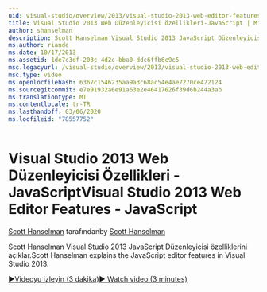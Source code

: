 ```yaml
---
uid: visual-studio/overview/2013/visual-studio-2013-web-editor-features-javascript
title: Visual Studio 2013 Web Düzenleyicisi özellikleri-JavaScript | Microsoft Docs
author: shanselman
description: Scott Hanselman Visual Studio 2013 JavaScript Düzenleyicisi özelliklerini açıklar.
ms.author: riande
ms.date: 10/17/2013
ms.assetid: 1de7c3df-203c-4d2c-bba0-ddc6ffb6c9c5
msc.legacyurl: /visual-studio/overview/2013/visual-studio-2013-web-editor-features-javascript
msc.type: video
ms.openlocfilehash: 6367c1546235aa9a3c68ac54e4ae7270ce422124
ms.sourcegitcommit: e7e91932a6e91a63e2e46417626f39d6b244a3ab
ms.translationtype: MT
ms.contentlocale: tr-TR
ms.lasthandoff: 03/06/2020
ms.locfileid: "78557752"
---
```

# <a name="visual-studio-2013-web-editor-features---javascript"></a><span data-ttu-id="256c8-103">Visual Studio 2013 Web Düzenleyicisi Özellikleri - JavaScript</span><span class="sxs-lookup"><span data-stu-id="256c8-103">Visual Studio 2013 Web Editor Features - JavaScript</span></span>

<span data-ttu-id="256c8-104">[Scott Hanselman](https://github.com/shanselman) tarafından</span><span class="sxs-lookup"><span data-stu-id="256c8-104">by [Scott Hanselman](https://github.com/shanselman)</span></span>

<span data-ttu-id="256c8-105">Scott Hanselman Visual Studio 2013 JavaScript Düzenleyicisi özelliklerini açıklar.</span><span class="sxs-lookup"><span data-stu-id="256c8-105">Scott Hanselman explains the JavaScript editor features in Visual Studio 2013.</span></span>

[<span data-ttu-id="256c8-106">&#9654;Videoyu izleyin (3 dakika)</span><span class="sxs-lookup"><span data-stu-id="256c8-106">&#9654; Watch video (3 minutes)</span></span>](https://channel9.msdn.com/Blogs/ASP-NET-Site-Videos/visual-studio-2013-web-editor-features-javascript)
